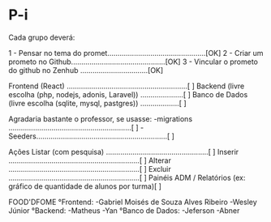 # P-i

Cada grupo deverá: 

1 - Pensar no tema do promet................................................[OK]
2 - Criar um prometo no Github..............................................[OK]
3 - Vincular o prometo do github no Zenhub .................................[OK]

Frontend (React) ...........................................................[  ]
Backend (livre escolha (php, nodejs, adonis, Laravel)) .....................[  ]
Banco de Dados (livre escolha (sqlite, mysql, pastgres)) ...................[  ]

Agradaria bastante o professor, se usasse: 
    -migrations ............................................................[  ]
    -Seeders................................................................[  ]

Ações
    Listar (com pesquisa) ..................................................[  ]
    Inserir ................................................................[  ]
    Alterar ................................................................[  ]
    Excluir ................................................................[  ]
    Painéis ADM / Relatórios (ex: gráfico de quantidade de alunos por turma)[  ]


FOOD'DFOME
°Frontend:
-Gabriel Moisés de Souza Alves Ribeiro 
-Wesley Júnior 
°Backend:
-Matheus
-Yan
°Banco de Dados:
-Jeferson
-Abner
